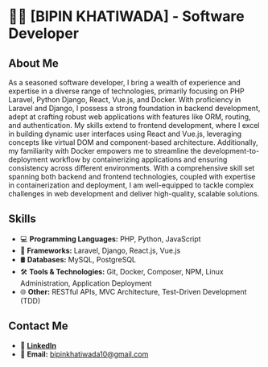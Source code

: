 # 👨‍💻 [BIPIN KHATIWADA] - Software Developer


## About Me
As a seasoned software developer, I bring a wealth of experience and expertise in a diverse range of technologies, primarily focusing on PHP Laravel, Python Django, React, Vue.js, and Docker. With proficiency in Laravel and Django, I possess a strong foundation in backend development, adept at crafting robust web applications with features like ORM, routing, and authentication. My skills extend to frontend development, where I excel in building dynamic user interfaces using React and Vue.js, leveraging concepts like virtual DOM and component-based architecture. Additionally, my familiarity with Docker empowers me to streamline the development-to-deployment workflow by containerizing applications and ensuring consistency across different environments. With a comprehensive skill set spanning both backend and frontend technologies, coupled with expertise in containerization and deployment, I am well-equipped to tackle complex challenges in web development and deliver high-quality, scalable solutions.

## Skills
- 💻 **Programming Languages:** PHP, Python, JavaScript
- 🚀 **Frameworks:** Laravel, Django, React.js, Vue.js
- 🛢️ **Databases:** MySQL, PostgreSQL
- 🛠️ **Tools & Technologies:** Git, Docker, Composer, NPM, Linux Administration, Application Deployment
- 🌐 **Other:** RESTful APIs, MVC Architecture, Test-Driven Development (TDD)

## Contact Me
- 💼  [**LinkedIn**](https://www.linkedin.com/in/er-beeps/)
- 📧 **Email:** [bipinkhatiwada10@gmail.com](mailto:bipinkhatiwada10@gmail.com)
